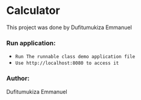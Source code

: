 # Calculator

This project was done by Dufitumukiza Emmanuel

### Run application:
* `Run The runnable class demo application file`
* `Use http://localhost:8080 to access it`

### Author:
Dufitumukiza Emmanuel